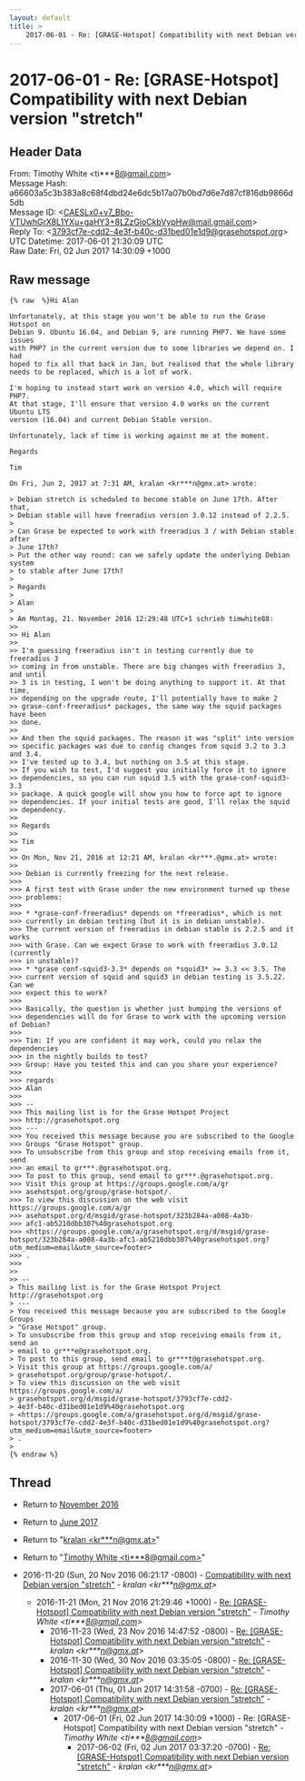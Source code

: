 ```yaml
---
layout: default
title: >
    2017-06-01 - Re: [GRASE-Hotspot] Compatibility with next Debian version "stretch"
---
```


# 2017-06-01 - Re: [GRASE-Hotspot] Compatibility with next Debian version "stretch"

## Header Data

From: Timothy White \<ti***8@gmail.com\><br>
Message Hash: a66603a5c3b383a8c68f4dbd24e6dc5b17a07b0bd7d6e7d87cf816db9866d5db<br>
Message ID: \<CAESLx0+v7_Bbo-VTUwhGrX8L1YXu+gaHY3+8LZzGioCkbVypHw@mail.gmail.com\><br>
Reply To: \<3793cf7e-cdd2-4e3f-b40c-d31bed01e1d9@grasehotspot.org\><br>
UTC Datetime: 2017-06-01 21:30:09 UTC<br>
Raw Date: Fri, 02 Jun 2017 14:30:09 +1000<br>

## Raw message

```
{% raw  %}Hi Alan

Unfortunately, at this stage you won't be able to run the Grase Hotspot on
Debian 9. Ubuntu 16.04, and Debian 9, are running PHP7. We have some issues
with PHP7 in the current version due to some libraries we depend on. I had
hoped to fix all that back in Jan, but realised that the whole library
needs to be replaced, which is a lot of work.

I'm hoping to instead start work on version 4.0, which will require PHP7.
At that stage, I'll ensure that version 4.0 works on the current Ubuntu LTS
version (16.04) and current Debian Stable version.

Unfortunately, lack of time is working against me at the moment.

Regards

Tim

On Fri, Jun 2, 2017 at 7:31 AM, kralan <kr***n@gmx.at> wrote:

> Debian stretch is scheduled to become stable on June 17th. After that,
> Debian stable will have freeradius version 3.0.12 instead of 2.2.5.
>
> Can Grase be expected to work with freeradius 3 / with Debian stable after
> June 17th?
> Put the other way round: can we safely update the underlying Debian system
> to stable after June 17th?
>
> Regards
>
> Alan
>
> Am Montag, 21. November 2016 12:29:48 UTC+1 schrieb timwhite88:
>>
>> Hi Alan
>>
>> I'm guessing freeradius isn't in testing currently due to freeradius 3
>> coming in from unstable. There are big changes with freeradius 3, and until
>> 3 is in testing, I won't be doing anything to support it. At that time,
>> depending on the upgrade route, I'll potentially have to make 2
>> grase-conf-freeradius* packages, the same way the squid packages have been
>> done.
>>
>> And then the squid packages. The reason it was "split" into version
>> specific packages was due to config changes from squid 3.2 to 3.3 and 3.4.
>> I've tested up to 3.4, but nothing on 3.5 at this stage.
>> If you wish to test, I'd suggest you initially force it to ignore
>> dependencies, so you can run squid 3.5 with the grase-conf-squid3-3.3
>> package. A quick google will show you how to force apt to ignore
>> dependencies. If your initial tests are good, I'll relax the squid
>> dependency.
>>
>> Regards
>>
>> Tim
>>
>> On Mon, Nov 21, 2016 at 12:21 AM, kralan <kr***.@gmx.at> wrote:
>>
>>> Debian is currently freezing for the next release.
>>>
>>> A first test with Grase under the new environment turned up these
>>> problems:
>>>
>>> * *grase-conf-freeradius* depends on *freeradius*, which is not
>>> currently in debian testing (but it is in debian unstable).
>>> The current version of freeradius in debian stable is 2.2.5 and it works
>>> with Grase. Can we expect Grase to work with freeradius 3.0.12 (currently
>>> in unstable)?
>>> * *grase conf-squid3-3.3* depends on *squid3* >= 3.3 << 3.5. The
>>> current version of squid and squid3 in debian testing is 3.5.22. Can we
>>> expect this to work?
>>>
>>> Basically, the question is whether just bumping the versions of
>>> dependencies will do for Grase to work with the upcoming version of Debian?
>>>
>>> Tim: If you are confident it may work, could you relax the dependencies
>>> in the nightly builds to test?
>>> Group: Have you tested this and can you share your experience?
>>>
>>> regards
>>> Alan
>>>
>>> --
>>> This mailing list is for the Grase Hotspot Project
>>> http://grasehotspot.org
>>> ---
>>> You received this message because you are subscribed to the Google
>>> Groups "Grase Hotspot" group.
>>> To unsubscribe from this group and stop receiving emails from it, send
>>> an email to gr***.@grasehotspot.org.
>>> To post to this group, send email to gr***.@grasehotspot.org.
>>> Visit this group at https://groups.google.com/a/gr
>>> asehotspot.org/group/grase-hotspot/.
>>> To view this discussion on the web visit https://groups.google.com/a/gr
>>> asehotspot.org/d/msgid/grase-hotspot/323b284a-a008-4a3b-
>>> afc1-ab5210dbb307%40grasehotspot.org
>>> <https://groups.google.com/a/grasehotspot.org/d/msgid/grase-hotspot/323b284a-a008-4a3b-afc1-ab5210dbb307%40grasehotspot.org?utm_medium=email&utm_source=footer>
>>> .
>>>
>>
>> --
> This mailing list is for the Grase Hotspot Project http://grasehotspot.org
> ---
> You received this message because you are subscribed to the Google Groups
> "Grase Hotspot" group.
> To unsubscribe from this group and stop receiving emails from it, send an
> email to gr***e@grasehotspot.org.
> To post to this group, send email to gr***t@grasehotspot.org.
> Visit this group at https://groups.google.com/a/
> grasehotspot.org/group/grase-hotspot/.
> To view this discussion on the web visit https://groups.google.com/a/
> grasehotspot.org/d/msgid/grase-hotspot/3793cf7e-cdd2-
> 4e3f-b40c-d31bed01e1d9%40grasehotspot.org
> <https://groups.google.com/a/grasehotspot.org/d/msgid/grase-hotspot/3793cf7e-cdd2-4e3f-b40c-d31bed01e1d9%40grasehotspot.org?utm_medium=email&utm_source=footer>
> .
>
{% endraw %}
```

## Thread

+ Return to [November 2016](/archive/2016/11)
+ Return to [June 2017](/archive/2017/06)

+ Return to "[kralan <kr***n<span>@</span>gmx.at>](/authors/kr___n_at_gmx_at)"
+ Return to "[Timothy White <ti***8<span>@</span>gmail.com>](/authors/ti___8_at_gmail_com)"

+ 2016-11-20 (Sun, 20 Nov 2016 06:21:17 -0800) - [Compatibility with next Debian version "stretch"](/archive/2016/11/9a8ca46c42026c0ae3cf2ce80bf9dc71a62d1a95f60db0d718ecfc4539fb069a) - _kralan \<kr***n@gmx.at\>_
  + 2016-11-21 (Mon, 21 Nov 2016 21:29:46 +1000) - [Re: [GRASE-Hotspot] Compatibility with next Debian version "stretch"](/archive/2016/11/d17232336c07491b1a7877d50a82533a4442fad73889135d34df5ba8559c7ad8) - _Timothy White \<ti***8@gmail.com\>_
    + 2016-11-23 (Wed, 23 Nov 2016 14:47:52 -0800) - [Re: [GRASE-Hotspot] Compatibility with next Debian version "stretch"](/archive/2016/11/efc5c273946c887ea4c9053cc3489cd7bd34efad5350743ab826ae4b06653d6d) - _kralan \<kr***n@gmx.at\>_
    + 2016-11-30 (Wed, 30 Nov 2016 03:35:05 -0800) - [Re: [GRASE-Hotspot] Compatibility with next Debian version "stretch"](/archive/2016/11/0100e23975242778bbe830a1ea636bdce1cd429deefc4e5374a8bb8233aee02c) - _kralan \<kr***n@gmx.at\>_
    + 2017-06-01 (Thu, 01 Jun 2017 14:31:58 -0700) - [Re: [GRASE-Hotspot] Compatibility with next Debian version "stretch"](/archive/2017/06/880dbcfc5a971678664880c5012b05b1ffeccef279362b98aa4a9fb4db22f0c8) - _kralan \<kr***n@gmx.at\>_
      + 2017-06-01 (Fri, 02 Jun 2017 14:30:09 +1000) - Re: [GRASE-Hotspot] Compatibility with next Debian version "stretch" - _Timothy White \<ti***8@gmail.com\>_
        + 2017-06-02 (Fri, 02 Jun 2017 03:37:20 -0700) - [Re: [GRASE-Hotspot] Compatibility with next Debian version "stretch"](/archive/2017/06/f319ccbf067b2ced1ba676b0102d3b2bf15179fbe8906c0163d0a1e5080c6c4b) - _kralan \<kr***n@gmx.at\>_


